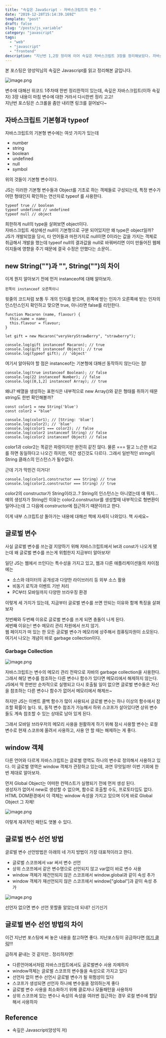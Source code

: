 ```yaml
---
title: "속깊은 JavaScript - 자바스크립트의 변수 "
date: "2019-12-28T15:14:39.169Z"
template: "post"
draft: false
slug: "/posts/js_variable"
category: "javascript"
tags:
  - "web"
  - "javascript"
  - "frontend"
description: "지난번 1,2장 정리에 이어 속깊은 자바스크립트 3장을 정리해보았다. 자바스크립트에서 가장 기본적이면서도 필수적인 변수에 대한 글."
---
```


본 포스팅은 양성익님의 속깊은 Javascript를 읽고 정리해본 글입니다.

![image.png](https://images.velog.io/post-images/dooreplay/61d15760-289c-11ea-bf43-87ed2aca4d7c/image.png)

변수에 대해선 위코드 1주차때 한번 정리한적이 있는데, 속깊은 자바스크립트(이하 속깊자) 3장 내용이 마침 변수에 대한 거라서 다시한번 정리 고고!<br />
지난번 포스팅은 스크롤을 좀만 내리면 링크를 걸어놨다~

## 자바스크립트 기본형과 typeof

자바스크립트의 기본형 변수에는 여섯 가지가 있는데

- number
- string
- boolean
- undefined
- null
- symbol

위의 것들이 기본형 변수이다.<br />

JS는 이러한 기본형 변수들과 Object를 기초로 하는 객체들로 구성되는데, 특정 변수가 어떤 형태인지 확인하는 연산자로 typeof 를 사용한다.

```
typeof true // boolean
typeof undefined // undefined
typeof null // object
```

희한하게 null의 type을 살펴보면 object이다.<br />
자바스크립트 세상에선 null이 기본형으로 구분 되어있지만 왜 type은 object일까?<br />
JS가 개발되었을 당시, 타 언어들과 마찬가지로 null이면 0이라는 값을 가지는 객체로 취급해서 개발을 했는데
typeof null의 결과값을 null로 바꿔버리면 이미 만들어진 웹페이지들에 영향을 주기 때문에 결국 수정은 안했다는 소문이..

## new String("")과 "", String("")의 차이

이게 뭔지 알아보기 전에 먼저 instanceof에 대해 알아보자.

`왼쪽이 instanceof 오른쪽이니`

윗줄의 코드처럼 보통 두 개의 인자를 받으며, 왼쪽에 받는 인자가 오른쪽에 받는 인자의 인스턴스인지 확인하고 맞으면 true, 아니라면 false를 리턴한다.

```
function Macaron (name, flavour) {
  this.name = name;
  this.flavour = flavour;
}

let gift = new Macaron("veryVeryStrawBerry", "strawberry");

console.log(gift instanceof Macaron); // true
console.log(gift instanceof Object); // true
console.log(typeof gift); // 'object'
```

여기서 알아둬야 할 점은 instanceof는 기본형에 대해선 동작하지 않는다는 점!

```
console.log(true instanceof Boolean); // false
console.log(22 instanceof Number); // false
console.log([0,1,2] instanceof Array); // true
```

왜냐? 배열을 생성하는 표현식은 내부적으로 new Array()와 같은 형태를 취하기 때문
string도 한번 확인해볼까?

```
const color1 = new String('blue')
const color2 = "blue"

console.log(color1); // [String: 'blue']
console.log(color2); // 'blue'
console.log(color1 === color2); // false
console.log(color2 instanceof String) // false
console.log(color2 instanceof Object) // false
```

color1과 color2는 똑같은 파랑이지만 완전히 같진 않다.
물론 === 말고 느슨한 비교를 하면 동일하다고 나오긴 하지만, 약간 생긴것도 다르다.
그래서 일반적인 string이 String 클래스의 인스턴스가 될수없다.

근데 기가 막힌건 이거다!

```
console.log(color1.constructor === String) // true
console.log(color2.constructor === String) // true
```

color2의 constructor가 String이라고..? String의 인스턴스는 아니였는데 얘 뭐지...<br />
얘의 생성자가 String인 이유는 color2.constructor를 생성할때 내부적으로 형변환이 일어나는데 그 다음에 constructor에 접근하기 때문이라고 한다.

이게 내부 스크립트상 돌아가는 내용에 대해선 책에 자세히 나와있다. 책 사세요~

## 글로벌 변수

사실 글로벌 변수를 쓰는걸 지양하기 위해 자바스크립트에서 let과 const가 나오게 됐는데
왜 글로벌 변수를 쓰는게 위험한지 지금부터 알아보자!

일단 JS는 웹에서 쓰인다는 특수성을 가지고 있고, 웹과 다른 애플리케이션들의 차이점에는

- 소스와 데이터의 공개성과 다양한 라이브러리 등 외부 소스 활용
- 비동기 로직과 이벤트 기반 처리
- PC부터 모바일까지 다양한 브라우징 환경

이렇게 세 가지가 있는데, 지금부터 글로벌 변수를 쓰면 안되는 이유와 함께 특징을 살펴보자

첫번째와 두번째 이유로 글로벌 변수를 쓰게 되면 충돌이 나게 된다.<br />
세번째 이유는! 변수 메모리 관리 차원에서 쓰지 않기.<br />
웹 페이지가 떠 있는 한 모든 글로벌 변수가 메모리에 상주해서 컴퓨팅자원이 소모된다.<br />
여기서 나오는 개념이 바로 garbage collection이다.

### Garbage Collection

![image.png](https://images.velog.io/post-images/dooreplay/db9f2860-291e-11ea-9558-a369eb307b94/image.png)

자바스크립트는 변수의 메모리 관리 전략으로 자바의 garbage collection을 사용한다.<br />
그래서 해당 변수를 참조하는 다른 변수나 함수가 있다면 메모리에서 해제하지 않는다.<br />
JS에서 딱 한번만 순차적으로 실행되고 다시 호출될 일이 없으면 글로벌 변수들은 자신을 참조하는 다른 변수나 함수가 없어서 메모리에서 해제쓰~

하지만 JS는 이벤트 콜백 함수가 많이 사용되서 글로벌 변수는 하나 이상의 함수에서 참조할 확률이 높다.
또, 동적 변수 참조가 가능해서 하위 스코프가 살아있다면 상위 변수들도 계속 참조할 수 있는 상태로 남아 있게 된다.

그래서 모바일 브라우저의 메모리 사용을 원활하게 하기 위해 잠시 사용할 변수는 로컬변수로 현재 스코프에 올려서 사용하고, 사용 안 할 때는 해제하는 게 좋다.

## window 객체

다른 언어와 다르게 자바스크립트는 글로벌 영역도 하나의 변수로 정의해서 사용하고 있다.
이 글로벌 영역은 window 객체가 관장하고 있는데, 과연 무엇일까! 이번 기회에 한번 제대로 알아보자.

먼저 Global Object는 어떠한 컨텍스트가 실행되기 전에 먼저 생성 된다.<br />
생성자가 없어서 new로 생성할 수 없으며, 함수로 호출할 수도, 프로토타입도 없다.<br />
HTML DOM환경에서 이 객체는 window 속성을 가지고 있으며 이게 바로 Global Object 그 자체!

![image.png](https://images.velog.io/post-images/dooreplay/6da75090-2922-11ea-938b-4127dfc5d23f/image.png)

이렇게 재귀적인 패턴도 엿볼 수 있다.

## 글로벌 변수 선언 방법

글로벌 변수 선언방법은 아래의 네 가지 방법이 가장 대표적이라고 한다.

- 글로벌 스코프에서 var 써서 변수 선언
- 상위 스코프에서 같은 변수명으로 선언되지 않고 var없이 바로 변수 사용
- window 객체가 재건언되지 않은 스코프에서 window.global과 같이 속성 추가
- window 객체가 재선언되지 않은 스코프에서 window["global"]과 같이 속성 추가

![image.png](https://images.velog.io/post-images/dooreplay/494bf2d0-292e-11ea-aef0-05e32caeab10/image.png)

선언자 없으면 변수 선언 못할줄 알았는데 되네? 신기신기

## 글로벌 변수 선언 방법의 차이

이건 지난번 포스팅에 써 놓은 내용을 참고하면 좋다.
지난포스팅이 궁금하다면 <a href="https://gollumnima.github.io/posts/wecode1_4_TIL_js/">여기 클릭</a>!!!

급하게 끝내는 것 같지만.. 정리하자면!

- 다른언어에서처럼 자바스크립트에서도 글로벌변수 사용 자제하자
- window객체는 글로벌 스코프의 변수들을 속성으로 가지고 있다
- 선언자 없이 변수 선언시 글로벌 변수가 될 위험성이 있다
- 스코프가 생성되면 선언자 하나에 변수들을 정의하는게 좋다
- 글로벌 변수 사용을 최소화하기 위해 클로저나 모듈패턴을 사용하자
- 상위 스코프에 있는 변수나 속성의 속성을 여러번 접근하는 경우 로컬 변수에 할당해서 사용하자

## Reference

- 속깊은 Javascript(양성익 저)
